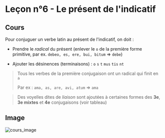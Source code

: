 # Leçon n°6 - Le présent de l'indicatif

## Cours

Pour conjuguer un verbe latin au présent de l'indicatif, on doit :

* Prendre le *radical* du présent (enlever le `o` de la première forme primitive, par ex. `debeo, es, ere, bui, bitum` => `debe`)

* Ajouter les désinences (terminaisons) : `o` `s` `t` `mus` `tis` `nt`

> Tous les verbes de la première conjugaison ont un radical qui finit en `a`
>
> Par ex : `ama, as, are, avi, atum` => `ama`

> Des voyelles dites de *liaison* sont ajoutées à certaines formes des **3e**, **3e mixtes** et **4e** conjugaisons (voir tableau)

## Image

<img src="./6-présent bis.png" alt="cours_image">
